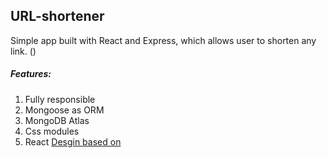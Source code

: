 ## URL-shortener
Simple app built with React and Express, which allows user to shorten any link. ()
##### Features: 
1. Fully responsible
2. Mongoose as ORM
3. MongoDB Atlas
4. Css modules
5. React
[Desgin based on](https://www.frontendmentor.io/challenges/url-shortening-api-landing-page-2ce3ob-G)
